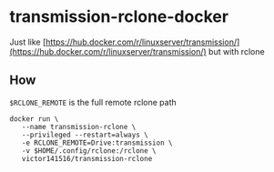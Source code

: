 # transmission-rclone-docker

Just like [https://hub.docker.com/r/linuxserver/transmission/](https://hub.docker.com/r/linuxserver/transmission/) but with rclone


## How

`$RCLONE_REMOTE` is the full remote rclone path

```
docker run \
   --name transmission-rclone \
   --privileged --restart=always \
   -e RCLONE_REMOTE=Drive:transmission \
   -v $HOME/.config/rclone:/rclone \
   victor141516/transmission-rclone
```
